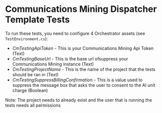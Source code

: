# Communications Mining Dispatcher Template Tests

To run these tests, you need to configure 4 Orchestrator assets (see
`TestEnvironment.cs`):
- _CmTestingApiToken_ - This is your Communications Mining Api Token (Text)
- _CmTestingBaseUrl_ - This is the base url of<F11>suppress your Communications
  Mining instance (Text)
- _CmTestingProjectName_ - This is the name of the project that the tests should
  be ran in (Text)
- _CmTestingSuppressBillingConfirmation_ - This is a value used to suppress the
  message box that asks the user to consent to the AI unit charge (Boolean)

Note: The project needs to already exist and the user that is running the tests needs all permissions

